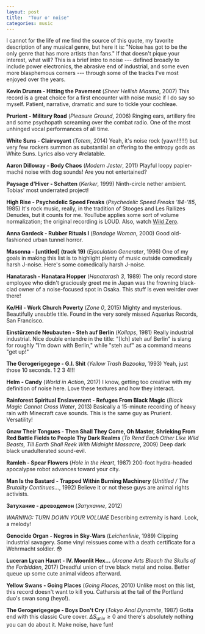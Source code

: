 ```yaml
---
layout: post
title:  "Tour o' noise"
categories: music
---
```


I cannot for the life of me find the source of this quote, my favorite description of any musical genre, but here it is: "Noise has got to be the only genre that has more artists than fans." If that doesn't pique your interest, what will? This is a brief intro to noise --- defined broadly to include power electronics, the abrasive end of industrial, and some even more blasphemous corners --- through some of the tracks I've most enjoyed over the years.

**Kevin Drumm - Hitting the Pavement** (_Sheer Hellish Miasma_, 2007)
<lite-youtube videoid="4McQmtLx0HA"></lite-youtube>
This record is a great choice for a first encounter with noise music if I do say so myself. Patient, narrative, dramatic and sure to tickle your cochleae.

**Prurient - Military Road** (_Pleasure Ground_, 2006)
<lite-youtube videoid="1XRQBHNDXmE"></lite-youtube>
Ringing ears, artillery fire and some psychopath screaming over the combat radio. One of the most unhinged vocal performances of all time.

**White Suns - Clairvoyant** (_Totem_, 2014)
<lite-youtube videoid="wARjfnThpk8"></lite-youtube>
Yeah, it's noise rock (yawn!!!!!!) but very few rockers summon as substantial an offering to the entropy gods as White Suns. Lyrics also very #relatable.

**Aaron Dilloway - Body Chaos** (_Modern Jester_, 2011)
<lite-youtube videoid="AWarKvO4-h0"></lite-youtube>
Playful loopy papier-maché noise with dog sounds! Are you not entertained?

**Paysage d'Hiver - Schatten** (_Kerker_, 1999)
<lite-youtube videoid="rRSVr-MeeSI"></lite-youtube>
Ninth-circle nether ambient. Tobias' most underrated project!

**High Rise - Psychedelic Speed Freaks** (_Psychedelic Speed Freaks '84-'85_, 1985)
<lite-youtube videoid="DbS5OFiswj8" params="start=806"></lite-youtube>
It's rock music, really, in the tradition of Stooges and Les Rallizes Denudes, but it counts for me. YouTube applies some sort of volume normalization; the original recording is LOUD. Also, watch [Wild Zero](https://www.imdb.com/title/tt0267116).

**Anna Gardeck - Rubber Rituals I** (_Bondage Woman_, 2000)
<lite-youtube videoid="mVclqGZWTaE"></lite-youtube>
Good old-fashioned urban tunnel horror.

**Masonna - \[untitled\] (track 19)** (_Ejaculation Generater_, 1996)
<lite-youtube videoid="BjpNaP9cYU4"></lite-youtube>
One of my goals in making this list is to highlight plenty of music outside comedically harsh J-noise. Here's some comedically harsh J-noise.

**Hanatarash - Hanatara Hopper** (_Hanatarash 3_, 1989)
<lite-youtube videoid="lDL5eBncaaM"></lite-youtube>
The only record store employee who didn't graciously greet me in Japan was the frowning black-clad owner of a noise-focused spot in Osaka. This stuff is even weirder over there!

**Ke/Hil - Work Church Poverty** (_Zone 0_, 2015)
<lite-youtube videoid="iEnlgzc4USQ"></lite-youtube>
Mighty and mysterious. Beautifully unsubtle title. Found in the very sorely missed Aquarius Records, San Francisco.

**Einstürzende Neubauten - Steh auf Berlin** (_Kollaps_, 1981)
<lite-youtube videoid="bK-a02u_GYc"></lite-youtube>
Really industrial industrial. Nice double entendre in the title: "\[Ich\] steh auf Berlin" is slang for roughly "I'm down with Berlin," while "steh auf" as a command means "get up!"

**The Gerogerigegege - G.I. Shit** (_Yellow Trash Bazooka_, 1993)
<lite-youtube videoid="c5qwsSZ_98M" params="start=241"></lite-youtube>
Yeah, just those 10 seconds. 1 2 3 4!!!

**Helm - Candy** (_World in Action_, 2017)
<lite-youtube videoid="CbuaT7Rh82Q"></lite-youtube>
I know, getting too creative with my definition of noise here. Love these textures and how they interact.

**Rainforest Spiritual Enslavement - Refuges From Black Magic** (_Black Magic Cannot Cross Water_, 2013)
<lite-youtube videoid="1PQmuJbv7R0"></lite-youtube>
Basically a 15-minute recording of heavy rain with Minecraft cave sounds. This is the same guy as Prurient. Versatility!

**Gnaw Their Tongues - Then Shall They Come, Oh Master, Shrieking From Red Battle Fields to People Thy Dark Realms** (_To Rend Each Other Like Wild Beasts, Till Earth Shall Reek With Midnight Massacre_, 2009)
<lite-youtube videoid="G8GgvB9C05k"></lite-youtube>
Deep dark black unadulterated sound-evil.

**Ramleh - Spear Flowers** (_Hole in the Heart_, 1987)
<lite-youtube videoid="xtlAC4YimSw"></lite-youtube>
200-foot hydra-headed apocalypse robot advances toward your city.

**Man Is the Bastard - Trapped Within Burning Machinery** (_Untitled / The Brutality Continues..._, 1992)
<lite-youtube videoid="FYDh9cENSBM"></lite-youtube>
Believe it or not these guys are animal rights activists.

**Затухание - древодемон** (_Затухание_, 2012)

_WARNING: TURN DOWN YOUR VOLUME_
<lite-youtube videoid="lKMycotZ_90"></lite-youtube>
Describing extremity is hard. Look, a melody!

**Genocide Organ - Negros in Sky-Wars** (_Leichenlinie_, 1989)
<lite-youtube videoid="N3wluzrKFjc"></lite-youtube>
Clipping industrial savagery. Some vinyl reissues come with a death certificate for a Wehrmacht soldier. 😳

**Luceran Lycan Haunt - IV. Moonlit Hex...** (_Arcane Arts Bleach the Skulls of the Forbidden_, 2017)
<lite-youtube videoid="KM5CgleC4vU" params="start=336"></lite-youtube>
Dreadful union of trve black metal and noise. Better queue up some cute animal videos afterward.

**Yellow Swans - Going Places** (_Going Places_, 2010)
<lite-youtube videoid="-Fa-vLkj1Fo"></lite-youtube>
Unlike most on this list, this record doesn't want to kill you. Catharsis at the tail of the Portland duo's swan song (heyo!).

**The Gerogerigegege - Boys Don't Cry** (_Tokyo Anal Dynamite_, 1987)
<lite-youtube videoid="09glmnLsnKU"></lite-youtube>
Gotta end with this classic Cure cover. $\Delta S_\text{univ} \geq 0$ and there's absolutely nothing you can do about it. Make noise, have fun!
